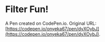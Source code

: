 # Filter Fun!

A Pen created on CodePen.io. Original URL: [https://codepen.io/onyeka67/pen/dyXOybJ](https://codepen.io/onyeka67/pen/dyXOybJ).


